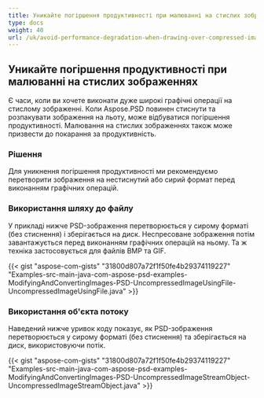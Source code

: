 ```yaml
---
title: Уникайте погіршення продуктивності при малюванні на стислих зображеннях
type: docs
weight: 40
url: /uk/avoid-performance-degradation-when-drawing-over-compressed-images/
---
```


## **Уникайте погіршення продуктивності при малюванні на стислих зображеннях**
Є часи, коли ви хочете виконати дуже широкі графічні операції на стислому зображенні. Коли Aspose.PSD повинен стиснути та розпакувати зображення на льоту, може відбуватися погіршення продуктивності. Малювання на стислих зображеннях також може призвести до покарання за продуктивність.
### **Рішення**
Для уникнення погіршення продуктивності ми рекомендуємо перетворити зображення на нестиснутий або сирий формат перед виконанням графічних операцій.
### **Використання шляху до файлу**
У прикладі нижче PSD-зображення перетворюється у сирому форматі (без стиснення) і зберігається на диск. Неспресоване зображення потім завантажується перед виконанням графічних операцій на ньому. Та ж техніка застосовується для файлів BMP та GIF.



{{< gist "aspose-com-gists" "31800d807a72f1f50fe4b29374119227" "Examples-src-main-java-com-aspose-psd-examples-ModifyingAndConvertingImages-PSD-UncompressedImageUsingFile-UncompressedImageUsingFile.java" >}}
### **Використання об'єкта потоку**
Наведений нижче уривок коду показує, як PSD-зображення перетворюється у сирому форматі (без стиснення) та зберігається на диск, використовуючи потік.



{{< gist "aspose-com-gists" "31800d807a72f1f50fe4b29374119227" "Examples-src-main-java-com-aspose-psd-examples-ModifyingAndConvertingImages-PSD-UncompressedImageStreamObject-UncompressedImageStreamObject.java" >}}
